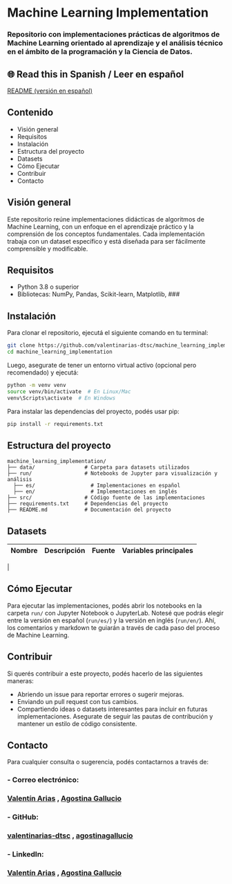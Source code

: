 # Machine Learning Implementation
### Repositorio con implementaciones prácticas de algoritmos de Machine Learning orientado al aprendizaje y el análisis técnico en el ámbito de la programación y la Ciencia de Datos.

## 🌐 Read this in Spanish / Leer en español
[README (versión en español)](README_es.md)


## Contenido
- Visión general
- Requisitos
- Instalación
- Estructura del proyecto
- Datasets
- Cómo Ejecutar
- Contribuir
- Contacto

## Visión general
Este repositorio reúne implementaciones didácticas de algoritmos de Machine Learning, con un enfoque en el aprendizaje práctico y la comprensión de los conceptos fundamentales. Cada implementación trabaja con un dataset específico y está diseñada para ser fácilmente comprensible y modificable.

## Requisitos
- Python 3.8 o superior
- Bibliotecas: NumPy, Pandas, Scikit-learn, Matplotlib, ###

## Instalación
Para clonar el repositorio, ejecutá el siguiente comando en tu terminal:

```bash
git clone https://github.com/valentinarias-dtsc/machine_learning_implementation.git
cd machine_learning_implementation
```

Luego, asegurate de tener un entorno virtual activo (opcional pero recomendado) y ejecutá:

```bash
python -m venv venv
source venv/bin/activate  # En Linux/Mac
venv\Scripts\activate  # En Windows
```

Para instalar las dependencias del proyecto, podés usar pip:

```bash
pip install -r requirements.txt
```

## Estructura del proyecto
```plaintext
machine_learning_implementation/
├── data/                # Carpeta para datasets utilizados
├── run/                 # Notebooks de Jupyter para visualización y análisis
  ├── es/                  # Implementaciones en español
  ├── en/                  # Implementaciones en inglés
├── src/                 # Código fuente de las implementaciones
├── requirements.txt     # Dependencias del proyecto
├── README.md            # Documentación del proyecto
```
## Datasets
|Nombre|Descripción|Fuente|Variables principales|
|------|-----------|------|---------------------|
|

## Cómo Ejecutar
Para ejecutar las implementaciones, podés abrir los notebooks en la carpeta `run/` con Jupyter Notebook o JupyterLab. Notesé que podrás elegir entre la versión en español (`run/es/`) y la versión en inglés (`run/en/`). Ahí, los comentarios y markdown te guiarán a través de cada paso del proceso de Machine Learning.

## Contribuir
Si querés contribuir a este proyecto, podés hacerlo de las siguientes maneras:
- Abriendo un issue para reportar errores o sugerir mejoras.
- Enviando un pull request con tus cambios.
- Compartiendo ideas o datasets interesantes para incluir en futuras implementaciones.
Asegurate de seguir las pautas de contribución y mantener un estilo de código consistente.

## Contacto
Para cualquier consulta o sugerencia, podés contactarnos a través de:
### - Correo electrónico:

  ### [Valentín Arias](mailto:valentinarias425@gmail.com) , [Agostina Gallucio](mailto:)

### - GitHub:

  ### [valentinarias-dtsc](github.com/valentinarias-dtsc) , [agostinagallucio](github.com/agostinagallucio)

### - LinkedIn:

  ### [Valentín Arias](https://www.linkedin.com/in/valentinarias-dtsc/) , [Agostina Gallucio](https://www.linkedin.com/in//)
